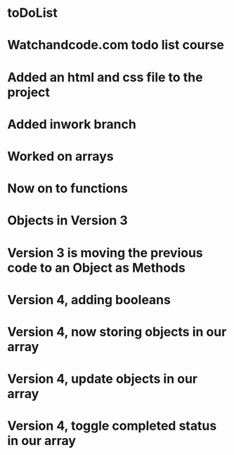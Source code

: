 # toDoList
# Watchandcode.com todo list course

# Added an html and css file to the project

# Added inwork branch
# Worked on arrays
# Now on to functions
# Objects in Version 3

# Version 3 is moving the previous code to an Object as Methods

# Version 4, adding booleans
# Version 4, now storing objects in our array
# Version 4, update objects in our array
# Version 4, toggle completed status in our array